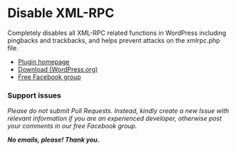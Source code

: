 # Disable XML-RPC

Completely disables all XML-RPC related functions in WordPress including pingbacks and trackbacks, and helps prevent attacks on the xmlrpc.php file.

* [Plugin homepage](https://www.littlebizzy.com/plugins/disable-xml-rpc)
* [Download (WordPress.org)](https://wordpress.org/plugins/disable-xml-rpc-littlebizzy/)
* [Free Facebook group](https://www.facebook.com/groups/littlebizzy/)

### Support issues

*Please do not submit Pull Requests. Instead, kindly create a new Issue with relevant information if you are an experienced developer, otherwise post your comments in our free Facebook group.*

***No emails, please! Thank you.***

